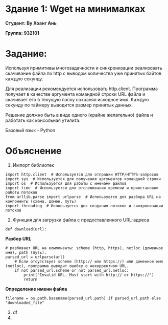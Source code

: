 # Здание 1: Wget на минималках
**Студент: Ву Хоанг Ань**

**Группа: 932101**

# Задание:
Используя примитивы многозадачности и синхронизации реализовать скачивание файла по http с выводом количества уже принятых байтов каждую секунду.

Для реализации рекомендуется использовать http.client.
Программа получает в качестве аргумента командной строки URL файла и скачивает его в текущую папку сохраняя исходное имя. Каждую секунду по таймеру выводится размер принятых данных.

Решение должно быть в виде одного (крайне желательно) файла и работать как консольная утилита.

Базовый язык - Python

# Объяснение

1. Импорт библиотек

```
import http.client  # Используется для отправки HTTP/HTTPS-запросов
import sys  # Используется для получения аргументов командной строки
import os  # Используется для работы с именами файлов
import time  # Используется для отслеживания времени и приостановки работы потоков
from urllib.parse import urlparse  # Используется для разбора URL на компоненты (схема, домен, путь)
import threading  # Используется для создания потоков и синхронизации потоков
```
2. Функция для загрузки файла с предоставленного URL-адреса

```
def download(url):
```
**Разбор URL**

```
# разбивает URL на компоненты: scheme (http, https), netloc (доменное имя), path (путь).
parsed_url = urlparse(url)
    # Если отсутствует scheme (http:// или https://) или доменное имя (netloc), программа выводит ошибку о некорректном URL.
    if not parsed_url.scheme or not parsed_url.netloc:
        print("Invalid URL. Must start with http:// or https://")
        return
```
**Определение имени файла**
```
filename = os.path.basename(parsed_url.path) if parsed_url.path else "downloaded_file"
```
3. df
4. 



